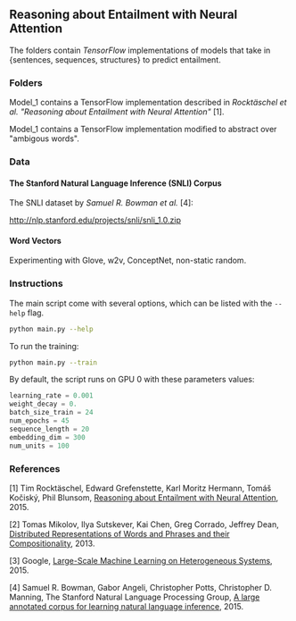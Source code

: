 ## Reasoning about Entailment with Neural Attention

The folders contain *TensorFlow* implementations of models that take in \{sentences, sequences, structures\} to predict entailment.

### Folders

Model_1 contains a TensorFlow implementation described in *Rocktäschel et al.* *"Reasoning about Entailment with Neural Attention"* [1]. 

Model_1 contains a TensorFlow implementation modified to abstract over "ambigous words".

### Data

#### The Stanford Natural Language Inference (SNLI) Corpus

The SNLI dataset by *Samuel R. Bowman et al.* [4]:

http://nlp.stanford.edu/projects/snli/snli_1.0.zip

#### Word Vectors

Experimenting with Glove, w2v, ConceptNet, non-static random.

### Instructions

The main script come with several options, which can be listed with the `--help` flag.
```bash
python main.py --help
```

To run the training:
```bash
python main.py --train
```
By default, the script runs on GPU 0 with these parameters values:
```python
learning_rate = 0.001
weight_decay = 0.
batch_size_train = 24
num_epochs = 45
sequence_length = 20
embedding_dim = 300
num_units = 100

```

### References

[1] Tim Rocktäschel, Edward Grefenstette, Karl Moritz Hermann, Tomáš Kočiský, Phil Blunsom, [Reasoning about Entailment with Neural Attention](https://arxiv.org/abs/1509.06664), 2015.

[2] Tomas Mikolov, Ilya Sutskever, Kai Chen, Greg Corrado, Jeffrey Dean, [Distributed Representations of Words and Phrases and their Compositionality](https://arxiv.org/abs/1310.4546), 2013.

[3] Google, [Large-Scale Machine Learning on Heterogeneous Systems](http://tensorflow.org/), 2015.

[4] Samuel R. Bowman, Gabor Angeli, Christopher Potts, Christopher D. Manning, The Stanford Natural Language Processing Group, [A large annotated corpus for learning natural language inference](http://nlp.stanford.edu/projects/snli/),  2015.
